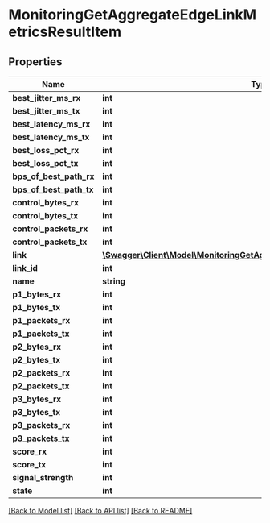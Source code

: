 # MonitoringGetAggregateEdgeLinkMetricsResultItem

## Properties
Name | Type | Description | Notes
------------ | ------------- | ------------- | -------------
**best_jitter_ms_rx** | **int** |  | [optional] 
**best_jitter_ms_tx** | **int** |  | [optional] 
**best_latency_ms_rx** | **int** |  | [optional] 
**best_latency_ms_tx** | **int** |  | [optional] 
**best_loss_pct_rx** | **int** |  | [optional] 
**best_loss_pct_tx** | **int** |  | [optional] 
**bps_of_best_path_rx** | **int** |  | [optional] 
**bps_of_best_path_tx** | **int** |  | [optional] 
**control_bytes_rx** | **int** |  | [optional] 
**control_bytes_tx** | **int** |  | [optional] 
**control_packets_rx** | **int** |  | [optional] 
**control_packets_tx** | **int** |  | [optional] 
**link** | [**\Swagger\Client\Model\MonitoringGetAggregateEdgeLinkMetricsResultItemLink**](MonitoringGetAggregateEdgeLinkMetricsResultItemLink.md) |  | 
**link_id** | **int** |  | 
**name** | **string** |  | 
**p1_bytes_rx** | **int** |  | [optional] 
**p1_bytes_tx** | **int** |  | [optional] 
**p1_packets_rx** | **int** |  | [optional] 
**p1_packets_tx** | **int** |  | [optional] 
**p2_bytes_rx** | **int** |  | [optional] 
**p2_bytes_tx** | **int** |  | [optional] 
**p2_packets_rx** | **int** |  | [optional] 
**p2_packets_tx** | **int** |  | [optional] 
**p3_bytes_rx** | **int** |  | [optional] 
**p3_bytes_tx** | **int** |  | [optional] 
**p3_packets_rx** | **int** |  | [optional] 
**p3_packets_tx** | **int** |  | [optional] 
**score_rx** | **int** |  | [optional] 
**score_tx** | **int** |  | [optional] 
**signal_strength** | **int** |  | [optional] 
**state** | **int** |  | [optional] 

[[Back to Model list]](../README.md#documentation-for-models) [[Back to API list]](../README.md#documentation-for-api-endpoints) [[Back to README]](../README.md)


